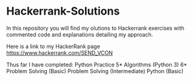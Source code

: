 # Hackerrank-Solutions
In this repository you will find my olutions to Hackerrank exercises 
with commented code and explanations detailing my approach.

Here is a link to my HackerRank page
https://www.hackerrank.com/SEND_VCON

Thus far I have completed:
Python Practice 5*
Algorithms (Python 3) 6*
Problem Solving (Basic)
Problem Solving (Intermediate)
Python (Basic)
